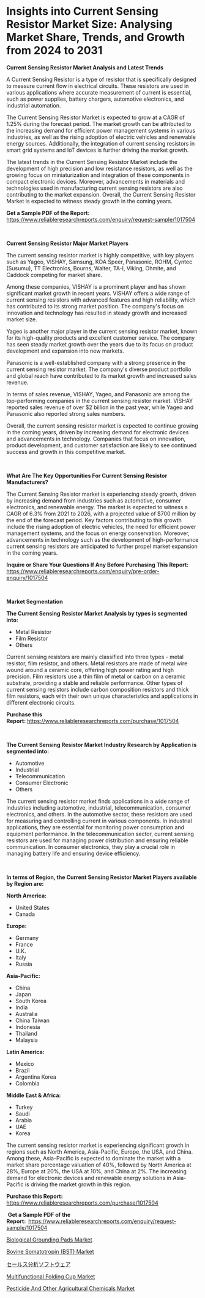 <p><h1>Insights into Current Sensing Resistor Market Size: Analysing Market Share, Trends, and Growth from 2024 to 2031</h1></p><p><strong>Current Sensing Resistor Market Analysis and Latest Trends</strong></p>
<p><p>A Current Sensing Resistor is a type of resistor that is specifically designed to measure current flow in electrical circuits. These resistors are used in various applications where accurate measurement of current is essential, such as power supplies, battery chargers, automotive electronics, and industrial automation.</p><p>The Current Sensing Resistor Market is expected to grow at a CAGR of 1.25% during the forecast period. The market growth can be attributed to the increasing demand for efficient power management systems in various industries, as well as the rising adoption of electric vehicles and renewable energy sources. Additionally, the integration of current sensing resistors in smart grid systems and IoT devices is further driving the market growth.</p><p>The latest trends in the Current Sensing Resistor Market include the development of high precision and low resistance resistors, as well as the growing focus on miniaturization and integration of these components in compact electronic devices. Moreover, advancements in materials and technologies used in manufacturing current sensing resistors are also contributing to the market expansion. Overall, the Current Sensing Resistor Market is expected to witness steady growth in the coming years.</p></p>
<p><strong>Get a Sample PDF of the Report:&nbsp;</strong> <a href="https://www.reliableresearchreports.com/enquiry/request-sample/1017504">https://www.reliableresearchreports.com/enquiry/request-sample/1017504</a></p>
<p>&nbsp;</p>
<p><strong>Current Sensing Resistor Major Market Players</strong></p>
<p><p>The current sensing resistor market is highly competitive, with key players such as Yageo, VISHAY, Samsung, KOA Speer, Panasonic, ROHM, Cyntec (Susumu), TT Electronics, Bourns, Walter, TA-I, Viking, Ohmite, and Caddock competing for market share. </p><p>Among these companies, VISHAY is a prominent player and has shown significant market growth in recent years. VISHAY offers a wide range of current sensing resistors with advanced features and high reliability, which has contributed to its strong market position. The company's focus on innovation and technology has resulted in steady growth and increased market size.</p><p>Yageo is another major player in the current sensing resistor market, known for its high-quality products and excellent customer service. The company has seen steady market growth over the years due to its focus on product development and expansion into new markets.</p><p>Panasonic is a well-established company with a strong presence in the current sensing resistor market. The company's diverse product portfolio and global reach have contributed to its market growth and increased sales revenue.</p><p>In terms of sales revenue, VISHAY, Yageo, and Panasonic are among the top-performing companies in the current sensing resistor market. VISHAY reported sales revenue of over $2 billion in the past year, while Yageo and Panasonic also reported strong sales numbers.</p><p>Overall, the current sensing resistor market is expected to continue growing in the coming years, driven by increasing demand for electronic devices and advancements in technology. Companies that focus on innovation, product development, and customer satisfaction are likely to see continued success and growth in this competitive market.</p></p>
<p>&nbsp;</p>
<p><strong>What Are The Key Opportunities For Current Sensing Resistor Manufacturers?</strong></p>
<p><p>The Current Sensing Resistor market is experiencing steady growth, driven by increasing demand from industries such as automotive, consumer electronics, and renewable energy. The market is expected to witness a CAGR of 6.3% from 2021 to 2026, with a projected value of $700 million by the end of the forecast period. Key factors contributing to this growth include the rising adoption of electric vehicles, the need for efficient power management systems, and the focus on energy conservation. Moreover, advancements in technology such as the development of high-performance current sensing resistors are anticipated to further propel market expansion in the coming years.</p></p>
<p><strong>Inquire or Share Your Questions If Any Before Purchasing This Report:</strong> <a href="https://www.reliableresearchreports.com/enquiry/pre-order-enquiry/1017504">https://www.reliableresearchreports.com/enquiry/pre-order-enquiry/1017504</a></p>
<p>&nbsp;</p>
<p><strong>Market Segmentation</strong></p>
<p><strong>The Current Sensing Resistor Market Analysis by types is segmented into:</strong></p>
<p><ul><li>Metal Resistor</li><li>Film Resistor</li><li>Others</li></ul></p>
<p><p>Current sensing resistors are mainly classified into three types - metal resistor, film resistor, and others. Metal resistors are made of metal wire wound around a ceramic core, offering high power rating and high precision. Film resistors use a thin film of metal or carbon on a ceramic substrate, providing a stable and reliable performance. Other types of current sensing resistors include carbon composition resistors and thick film resistors, each with their own unique characteristics and applications in different electronic circuits.</p></p>
<p><strong>Purchase this Report:&nbsp;</strong><a href="https://www.reliableresearchreports.com/purchase/1017504">https://www.reliableresearchreports.com/purchase/1017504</a></p>
<p>&nbsp;</p>
<p><strong>The Current Sensing Resistor Market Industry Research by Application is segmented into:</strong></p>
<p><ul><li>Automotive</li><li>Industrial</li><li>Telecommunication</li><li>Consumer Electronic</li><li>Others</li></ul></p>
<p><p>The current sensing resistor market finds applications in a wide range of industries including automotive, industrial, telecommunication, consumer electronics, and others. In the automotive sector, these resistors are used for measuring and controlling current in various components. In industrial applications, they are essential for monitoring power consumption and equipment performance. In the telecommunication sector, current sensing resistors are used for managing power distribution and ensuring reliable communication. In consumer electronics, they play a crucial role in managing battery life and ensuring device efficiency.</p></p>
<p>&nbsp;</p>
<p><strong>In terms of Region, the Current Sensing Resistor Market Players available by Region are:</strong></p>
<p>
    <p> <strong> North America: </strong>
        <ul>
            <li>United States</li>
            <li>Canada</li>
        </ul>
        </p> 
    <p> <strong> Europe: </strong>
        <ul>
            <li>Germany</li>
            <li>France</li>
            <li>U.K.</li>
            <li>Italy</li>
            <li>Russia</li>
        </ul>
        </p> 
    <p> <strong> Asia-Pacific: </strong>
        <ul>
            <li>China</li>
            <li>Japan</li>
            <li>South Korea</li>
            <li>India</li>
            <li>Australia</li>
            <li>China Taiwan</li>
            <li>Indonesia</li>
            <li>Thailand</li>
            <li>Malaysia</li>
        </ul>
        </p> 
    <p> <strong> Latin America: </strong>
        <ul>
            <li>Mexico</li>
            <li>Brazil</li>
            <li>Argentina Korea</li>
            <li>Colombia</li>
        </ul>
        </p> 
    <p> <strong> Middle East & Africa: </strong>
        <ul>
            <li>Turkey</li>
            <li>Saudi</li>
            <li>Arabia</li>
            <li>UAE</li>
            <li>Korea</li>
        </ul>
    </p>
    </p>
<p><p>The current sensing resistor market is experiencing significant growth in regions such as North America, Asia-Pacific, Europe, the USA, and China. Among these, Asia-Pacific is expected to dominate the market with a market share percentage valuation of 40%, followed by North America at 28%, Europe at 20%, the USA at 10%, and China at 2%. The increasing demand for electronic devices and renewable energy solutions in Asia-Pacific is driving the market growth in this region.</p></p>
<p><strong>Purchase this Report: </strong><a href="https://www.reliableresearchreports.com/purchase/1017504">https://www.reliableresearchreports.com/purchase/1017504</a></p>
<p>&nbsp;<strong>Get a Sample PDF of the Report:&nbsp;&nbsp;</strong><a href="https://www.reliableresearchreports.com/enquiry/request-sample/1017504">https://www.reliableresearchreports.com/enquiry/request-sample/1017504</a></p>
<p><strong></strong></p>
<p><p><a href="https://github.com/indrystar/Market-Research-Report-List-2/blob/main/biological-grounding-pads-market.md">Biological Grounding Pads Market</a></p><p><a href="https://issuu.com/reportprime-2/docs/bovine-somatotropin-bst-market-size-2030.pptx">Bovine Somatotropin (BST) Market</a></p><p><a href="https://github.com/vtbvgl20191192/Market-Research-Report-List-1/blob/main/26871848143.md">セールス分析ソフトウェア</a></p><p><a href="https://github.com/AKSHATREPORTPRIME/Market-Research-Report-List-3/blob/main/multifunctional-folding-cup-market.md">Multifunctional Folding Cup Market</a></p><p><a href="https://issuu.com/reportprime-2/docs/pesticide-and-other-agricultural-chemicals-market-">Pesticide And Other Agricultural Chemicals Market</a></p></p>